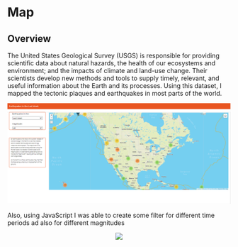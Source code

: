 # Map

## Overview

The United States Geological Survey (USGS) is responsible for providing scientific data about natural hazards, the health of our ecosystems and environment; and the impacts of climate and land-use change. Their scientists develop new methods and tools to supply timely, relevant, and useful information about the Earth and its processes. 
Using this dataset, I mapped the tectonic plaques and earthquakes in most parts of the world. 

<p align="center">
  <img src="images/earth.PNG">
</p>

Also, using JavaScript I was able to create some filter for different time periods ad also for different magnitudes 

<p align="center">
  <img src="images/filter.PNG">
</p>
